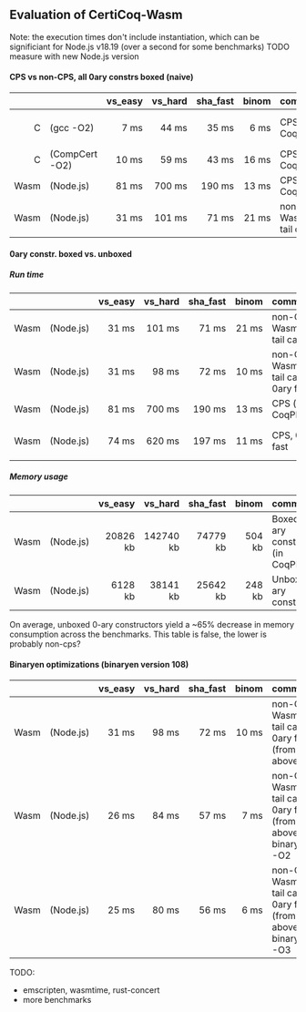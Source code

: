 Evaluation of CertiCoq-Wasm
---------------------------

Note: the execution times don't include instantiation, which can be significiant for Node.js v18.19 (over a second for some benchmarks)
TODO measure with new Node.js version

#### CPS vs non-CPS, all 0ary constrs boxed (naive)

|      |                |  vs_easy | vs_hard |  sha_fast | binom | comment            | reproduction
|-----:|:---------------|---------:|--------:|----------:|------:|:-------------------|------------------------
|    C | (gcc -O2)      |     7 ms |   44 ms |     35 ms |  6 ms | CPS (in CoqPL'24)  | benchmarks_ccomp with Makefile[gcc/ccomp]
|    C | (CompCert -O2) |    10 ms |   59 ms |     43 ms | 16 ms | CPS (in CoqPL'24)  | benchmarks_ccomp
| Wasm | (Node.js)      |    81 ms |  700 ms |    190 ms | 13 ms | CPS (in CoqPL'24)  | benchmarks_cps-feb-01-24, [binaries](https://github.com/womeier/certicoqwasm-testing/tree/master/evaluation/binaries/cps-feb-01-24)
| Wasm | (Node.js)      |    31 ms |  101 ms |     71 ms | 21 ms | non-CPS, WasmCert tail calls | benchmarks_non-cps-feb-07-24, [binaries](https://github.com/womeier/certicoqwasm-testing/tree/master/evaluation/binaries/non-cps-feb-07-24)



#### 0ary constr. boxed vs. unboxed

##### Run time

|      |                |  vs_easy | vs_hard |  sha_fast | binom | comment                      | reproduce
|-----:|:---------------|---------:|--------:|----------:|------:|:-----------------------------|----------
| Wasm | (Node.js)      |    31 ms |  101 ms |     71 ms | 21 ms | non-CPS, WasmCert tail calls | benchmarks_non-cps-feb-07-24, [binaries](https://github.com/womeier/certicoqwasm-testing/tree/master/evaluation/binaries/non-cps-feb-07-24)
| Wasm | (Node.js)      |    31 ms |   98 ms |     72 ms | 10 ms | non-CPS, WasmCert tail calls, 0ary fast | benchmarks_non-cps-0aryfast-return-feb-26-24 [binaries](https://github.com/womeier/certicoqwasm-testing/tree/master/evaluation/binaries/non-cps-0aryfast-return-feb-26-24)
| Wasm | (Node.js)      |    81 ms |  700 ms |    190 ms | 13 ms | CPS (in CoqPL'24)  | benchmarks_cps-feb-01-24
| Wasm | (Node.js)      |    74 ms |  620 ms |    197 ms | 11 ms | CPS, 0ary fast     | benchmarks_cps-0aryfast-feb-13-24, [binaries](https://github.com/womeier/certicoqwasm-testing/tree/master/evaluation/binaries/cps-0aryfast-feb-13-24)

##### Memory usage


|      |                |  vs_easy  |   vs_hard |  sha_fast |  binom | comment                                | reproduce
|-----:|:---------------|----------:|----------:|----------:|-------:|:---------------------------------------|----------
| Wasm | (Node.js)      |  20826 kb | 142740 kb |  74779 kb | 504 kb | Boxed 0-ary constructors (in CoqPL'24) | benchmarks_cps-feb-01-24
| Wasm | (Node.js)      |   6128 kb |  38141 kb |  25642 kb | 248 kb | Unboxed 0-ary constructors             | benchmarks_cps-0aryfast-feb-13-24

On average, unboxed 0-ary constructors yield a ~65% decrease in memory consumption across the benchmarks. This table is false, the lower is probably non-cps?

#### Binaryen optimizations (binaryen version 108)
|      |                |  vs_easy | vs_hard |  sha_fast | binom | comment            | reproduce
|-----:|:---------------|---------:|--------:|----------:|------:|:-------------------|----------
| Wasm | (Node.js)      |    31 ms |   98 ms |     72 ms | 10 ms | non-CPS, WasmCert tail calls, 0ary fast (from above)               | see above
| Wasm | (Node.js)      |    26 ms |   84 ms |     57 ms |  7 ms | non-CPS, WasmCert tail calls, 0ary fast (from above), binaryen -O2 | see above
| Wasm | (Node.js)      |    25 ms |   80 ms |     56 ms |  6 ms | non-CPS, WasmCert tail calls, 0ary fast (from above), binaryen -O3 | see above

TODO:
- emscripten, wasmtime, rust-concert
- more benchmarks
